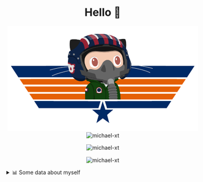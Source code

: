 <h1 align="center">Hello 👋</h1>


<p align="center"><img src="https://raw.githubusercontent.com/Michael-xT/Michael-xT/main/.github/topguntocat.png" width=500>
 <br>
<img src="https://komarev.com/ghpvc/?username=michael-xt&style=for-the-badge" alt="michael-xt" /> 
</p>

<p align="center"><img align="center" src="https://github-readme-stats.vercel.app/api/top-langs/?username=michael-xt&layout=compact&theme=dark&show_icons=true" alt="michael-xt" /></p>
<p align="center"><img align="center" src="https://github-readme-stats.vercel.app/api?username=michael-xt&show_icons=true&theme=dark&show_icons=true" alt="michael-xt" /></p>

<details align="left"><summary>📊 Some data about myself</summary>
<p>

<!--START_SECTION:waka-->
![Code Time](http://img.shields.io/badge/Code%20Time-2%2C260%20hrs%2056%20mins-blue)

**🐱 My GitHub Data** 

> 📦 4.2 MB Used in GitHub's Storage 
 > 
> 🚫 Not Opted to Hire
 > 
> 📜 12 Public Repositories 
 > 
> 🔑 34 Private Repositories 
 > 
📅 **I'm Most Productive on Thursday** 

```text
Monday                   139 commits         ████░░░░░░░░░░░░░░░░░░░░░   16.16 % 
Tuesday                  131 commits         ████░░░░░░░░░░░░░░░░░░░░░   15.23 % 
Wednesday                115 commits         ███░░░░░░░░░░░░░░░░░░░░░░   13.37 % 
Thursday                 187 commits         █████░░░░░░░░░░░░░░░░░░░░   21.74 % 
Friday                   78 commits          ██░░░░░░░░░░░░░░░░░░░░░░░   09.07 % 
Saturday                 108 commits         ███░░░░░░░░░░░░░░░░░░░░░░   12.56 % 
Sunday                   102 commits         ███░░░░░░░░░░░░░░░░░░░░░░   11.86 % 
```


📊 **This Week I Spent My Time On** 

```text
🕑︎ Time Zone: Europe/Bucharest

🔥 Editors: 
VS Code                  28 hrs 9 mins       █████████████████████████   100.00 % 

💻 Operating System: 
Mac                      27 hrs 39 mins      █████████████████████████   98.21 % 
Windows                  30 mins             ░░░░░░░░░░░░░░░░░░░░░░░░░   01.79 % 
```

**Timeline**

![Lines of Code chart](https://raw.githubusercontent.com/Michael-xT/Michael-xT/main/assets/bar_graph.png)


 Last Updated on 12/09/2024 00:53:54 UTC
<!--END_SECTION:waka-->
</p>
